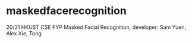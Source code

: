 # maskedfacerecognition
20/21 HKUST CSE FYP Masked Facial Recognition, developer: Sam Yuen, Alex Xie, Tong
